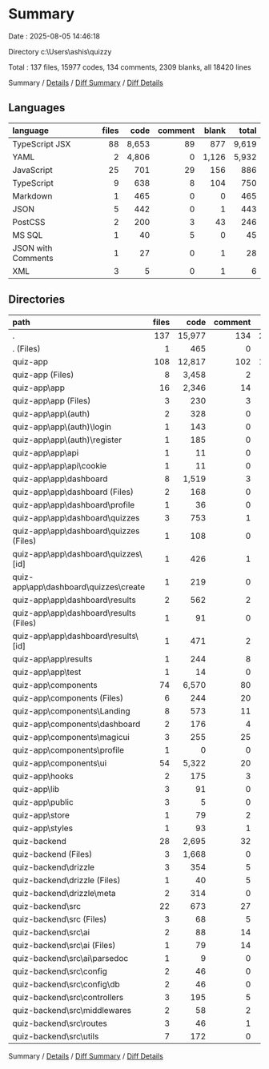 # Summary

Date : 2025-08-05 14:46:18

Directory c:\\Users\\ashis\\quizzy

Total : 137 files,  15977 codes, 134 comments, 2309 blanks, all 18420 lines

Summary / [Details](details.md) / [Diff Summary](diff.md) / [Diff Details](diff-details.md)

## Languages
| language | files | code | comment | blank | total |
| :--- | ---: | ---: | ---: | ---: | ---: |
| TypeScript JSX | 88 | 8,653 | 89 | 877 | 9,619 |
| YAML | 2 | 4,806 | 0 | 1,126 | 5,932 |
| JavaScript | 25 | 701 | 29 | 156 | 886 |
| TypeScript | 9 | 638 | 8 | 104 | 750 |
| Markdown | 1 | 465 | 0 | 0 | 465 |
| JSON | 5 | 442 | 0 | 1 | 443 |
| PostCSS | 2 | 200 | 3 | 43 | 246 |
| MS SQL | 1 | 40 | 5 | 0 | 45 |
| JSON with Comments | 1 | 27 | 0 | 1 | 28 |
| XML | 3 | 5 | 0 | 1 | 6 |

## Directories
| path | files | code | comment | blank | total |
| :--- | ---: | ---: | ---: | ---: | ---: |
| . | 137 | 15,977 | 134 | 2,309 | 18,420 |
| . (Files) | 1 | 465 | 0 | 0 | 465 |
| quiz-app | 108 | 12,817 | 102 | 1,688 | 14,607 |
| quiz-app (Files) | 8 | 3,458 | 2 | 673 | 4,133 |
| quiz-app\\app | 16 | 2,346 | 14 | 205 | 2,565 |
| quiz-app\\app (Files) | 3 | 230 | 3 | 45 | 278 |
| quiz-app\\app\\(auth) | 2 | 328 | 0 | 23 | 351 |
| quiz-app\\app\\(auth)\\login | 1 | 143 | 0 | 11 | 154 |
| quiz-app\\app\\(auth)\\register | 1 | 185 | 0 | 12 | 197 |
| quiz-app\\app\\api | 1 | 11 | 0 | 3 | 14 |
| quiz-app\\app\\api\\cookie | 1 | 11 | 0 | 3 | 14 |
| quiz-app\\app\\dashboard | 8 | 1,519 | 3 | 111 | 1,633 |
| quiz-app\\app\\dashboard (Files) | 2 | 168 | 0 | 15 | 183 |
| quiz-app\\app\\dashboard\\profile | 1 | 36 | 0 | 3 | 39 |
| quiz-app\\app\\dashboard\\quizzes | 3 | 753 | 1 | 58 | 812 |
| quiz-app\\app\\dashboard\\quizzes (Files) | 1 | 108 | 0 | 10 | 118 |
| quiz-app\\app\\dashboard\\quizzes\\[id] | 1 | 426 | 1 | 34 | 461 |
| quiz-app\\app\\dashboard\\quizzes\\create | 1 | 219 | 0 | 14 | 233 |
| quiz-app\\app\\dashboard\\results | 2 | 562 | 2 | 35 | 599 |
| quiz-app\\app\\dashboard\\results (Files) | 1 | 91 | 0 | 8 | 99 |
| quiz-app\\app\\dashboard\\results\\[id] | 1 | 471 | 2 | 27 | 500 |
| quiz-app\\app\\results | 1 | 244 | 8 | 19 | 271 |
| quiz-app\\app\\test | 1 | 14 | 0 | 4 | 18 |
| quiz-app\\components | 74 | 6,570 | 80 | 733 | 7,383 |
| quiz-app\\components (Files) | 6 | 244 | 20 | 23 | 287 |
| quiz-app\\components\\Landing | 8 | 573 | 11 | 41 | 625 |
| quiz-app\\components\\dashboard | 2 | 176 | 4 | 13 | 193 |
| quiz-app\\components\\magicui | 3 | 255 | 25 | 11 | 291 |
| quiz-app\\components\\profile | 1 | 0 | 0 | 1 | 1 |
| quiz-app\\components\\ui | 54 | 5,322 | 20 | 644 | 5,986 |
| quiz-app\\hooks | 2 | 175 | 3 | 37 | 215 |
| quiz-app\\lib | 3 | 91 | 0 | 19 | 110 |
| quiz-app\\public | 3 | 5 | 0 | 1 | 6 |
| quiz-app\\store | 1 | 79 | 2 | 8 | 89 |
| quiz-app\\styles | 1 | 93 | 1 | 12 | 106 |
| quiz-backend | 28 | 2,695 | 32 | 621 | 3,348 |
| quiz-backend (Files) | 3 | 1,668 | 0 | 471 | 2,139 |
| quiz-backend\\drizzle | 3 | 354 | 5 | 0 | 359 |
| quiz-backend\\drizzle (Files) | 1 | 40 | 5 | 0 | 45 |
| quiz-backend\\drizzle\\meta | 2 | 314 | 0 | 0 | 314 |
| quiz-backend\\src | 22 | 673 | 27 | 150 | 850 |
| quiz-backend\\src (Files) | 3 | 68 | 5 | 17 | 90 |
| quiz-backend\\src\\ai | 2 | 88 | 14 | 17 | 119 |
| quiz-backend\\src\\ai (Files) | 1 | 79 | 14 | 13 | 106 |
| quiz-backend\\src\\ai\\parsedoc | 1 | 9 | 0 | 4 | 13 |
| quiz-backend\\src\\config | 2 | 46 | 0 | 11 | 57 |
| quiz-backend\\src\\config\\db | 2 | 46 | 0 | 11 | 57 |
| quiz-backend\\src\\controllers | 3 | 195 | 5 | 35 | 235 |
| quiz-backend\\src\\middlewares | 2 | 58 | 2 | 17 | 77 |
| quiz-backend\\src\\routes | 3 | 46 | 1 | 15 | 62 |
| quiz-backend\\src\\utils | 7 | 172 | 0 | 38 | 210 |

Summary / [Details](details.md) / [Diff Summary](diff.md) / [Diff Details](diff-details.md)